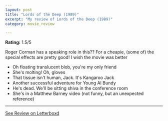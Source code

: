 ```yaml
---
layout: post
title: "Lords of the Deep (1989)"
excerpt: "My review of Lords of the Deep (1989)"
category: movie_review

---
```


**Rating:** 1.5/5

Roger Corman has a speaking role in this?? For a cheapie, (some of) the special effects are pretty good! I wish the movie was better

* Oh floating translucent blob, you're my only friend
* She's molting! Oh, gloves
* That tissue isn't human, Jack. It's Kangaroo Jack
* Another successful adventure for Young Al Bundy
* He's dead. We'll be sitting shiva in the conference room
* She's in a Matthew Barney video (not funny, but an unexpected reference)

<hr>

[See Review on Letterboxd](https://boxd.it/6wFKNh)
